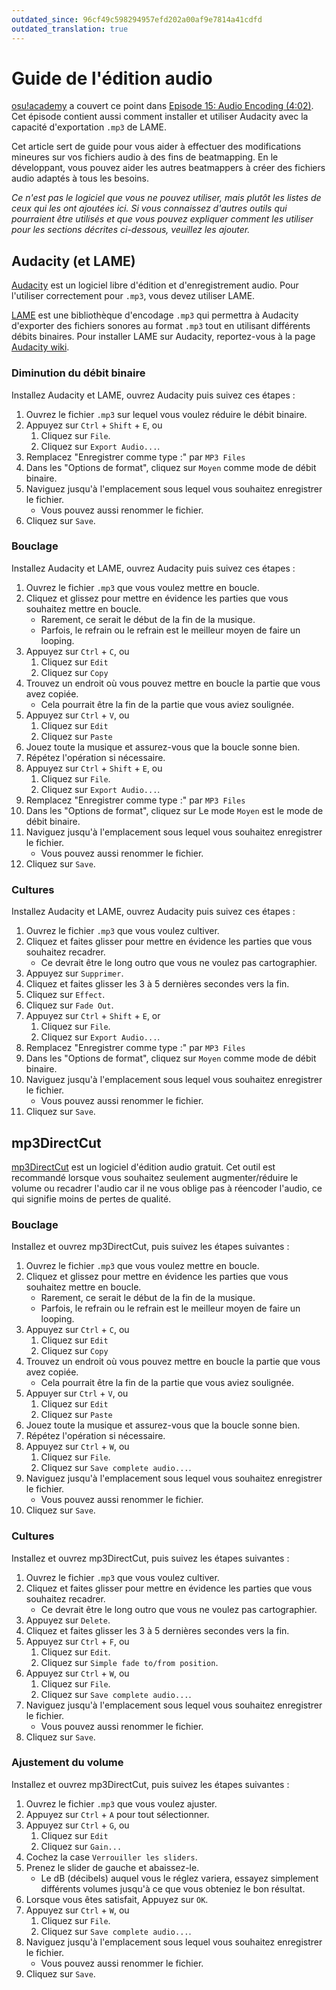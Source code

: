 ```yaml
---
outdated_since: 96cf49c598294957efd202a00af9e7814a41cdfd
outdated_translation: true
---
```


# Guide de l'édition audio

[osu!academy](/wiki/Community/Video_series/osu!academy) a couvert ce point dans [Episode 15: Audio Encoding (4:02)](https://www.youtube.com/watch?v=muu3HkG38kk). Cet épisode contient aussi comment installer et utiliser Audacity avec la capacité d'exportation `.mp3` de LAME.

Cet article sert de guide pour vous aider à effectuer des modifications mineures sur vos fichiers audio à des fins de beatmapping. En le développant, vous pouvez aider les autres beatmappers à créer des fichiers audio adaptés à tous les besoins.

*Ce n'est pas le logiciel que vous ne pouvez utiliser, mais plutôt les listes de ceux qui les ont ajoutées ici. Si vous connaissez d'autres outils qui pourraient être utilisés et que vous pouvez expliquer comment les utiliser pour les sections décrites ci-dessous, veuillez les ajouter.*

## Audacity (et LAME)

[Audacity](https://www.audacityteam.org/download) est un logiciel libre d'édition et d'enregistrement audio. Pour l'utiliser correctement pour `.mp3`, vous devez utiliser LAME.

[LAME](https://lame.sourceforge.io) est une bibliothèque d'encodage `.mp3` qui permettra à Audacity d'exporter des fichiers sonores au format `.mp3` tout en utilisant différents débits binaires. Pour installer LAME sur Audacity, reportez-vous à la page [Audacity wiki](https://manual.audacityteam.org/man/faq_installing_the_lame_mp3_encoder.html).

### Diminution du débit binaire

Installez Audacity et LAME, ouvrez Audacity puis suivez ces étapes :

1. Ouvrez le fichier `.mp3` sur lequel vous voulez réduire le débit binaire.
2. Appuyez sur `Ctrl` + `Shift` + `E`, ou
   1. Cliquez sur `File`.
   2. Cliquez sur `Export Audio...`.
3. Remplacez "Enregistrer comme type :" par `MP3 Files`
4. Dans les "Options de format", cliquez sur `Moyen` comme mode de débit binaire.
5. Naviguez jusqu'à l'emplacement sous lequel vous souhaitez enregistrer le fichier.
   - Vous pouvez aussi renommer le fichier.
6. Cliquez sur `Save`.

### Bouclage

Installez Audacity et LAME, ouvrez Audacity puis suivez ces étapes :

1. Ouvrez le fichier `.mp3` que vous voulez mettre en boucle.
2. Cliquez et glissez pour mettre en évidence les parties que vous souhaitez mettre en boucle.
   - Rarement, ce serait le début de la fin de la musique.
   - Parfois, le refrain ou le refrain est le meilleur moyen de faire un looping.
3. Appuyez sur `Ctrl` + `C`, ou
   1. Cliquez sur `Edit`
   2. Cliquez sur `Copy`
4. Trouvez un endroit où vous pouvez mettre en boucle la partie que vous avez copiée.
   - Cela pourrait être la fin de la partie que vous aviez soulignée.
5. Appuyez sur `Ctrl` + `V`, ou
   1. Cliquez sur `Edit`
   2. Cliquez sur `Paste`
6. Jouez toute la musique et assurez-vous que la boucle sonne bien.
7. Répétez l'opération si nécessaire.
8. Appuyez sur `Ctrl` + `Shift` + `E`, ou
   1. Cliquez sur `File`.
   2. Cliquez sur `Export Audio...`.
9. Remplacez "Enregistrer comme type :" par `MP3 Files`
10. Dans les "Options de format", cliquez sur Le mode `Moyen` est le mode de débit binaire.
11. Naviguez jusqu'à l'emplacement sous lequel vous souhaitez enregistrer le fichier.
    - Vous pouvez aussi renommer le fichier.
12. Cliquez sur `Save`.

### Cultures

Installez Audacity et LAME, ouvrez Audacity puis suivez ces étapes :

1. Ouvrez le fichier `.mp3` que vous voulez cultiver.
2. Cliquez et faites glisser pour mettre en évidence les parties que vous souhaitez recadrer.
   - Ce devrait être le long outro que vous ne voulez pas cartographier.
3. Appuyez sur `Supprimer`.
4. Cliquez et faites glisser les 3 à 5 dernières secondes vers la fin.
5. Cliquez sur `Effect`.
6. Cliquez sur `Fade Out`.
7. Appuyez sur `Ctrl` + `Shift` + `E`, or
   1. Cliquez sur `File`.
   2. Cliquez sur `Export Audio...`.
8. Remplacez "Enregistrer comme type :" par `MP3 Files`
9. Dans les "Options de format", cliquez sur `Moyen` comme mode de débit binaire.
10. Naviguez jusqu'à l'emplacement sous lequel vous souhaitez enregistrer le fichier.
    - Vous pouvez aussi renommer le fichier.
11. Cliquez sur `Save`.

## mp3DirectCut

[mp3DirectCut](https://mpesch3.de) est un logiciel d'édition audio gratuit.
Cet outil est recommandé lorsque vous souhaitez seulement augmenter/réduire le volume ou recadrer l'audio car il ne vous oblige pas à réencoder l'audio, ce qui signifie moins de pertes de qualité.

### Bouclage

Installez et ouvrez mp3DirectCut, puis suivez les étapes suivantes :

1. Ouvrez le fichier `.mp3` que vous voulez mettre en boucle.
2. Cliquez et glissez pour mettre en évidence les parties que vous souhaitez mettre en boucle.
   - Rarement, ce serait le début de la fin de la musique.
   - Parfois, le refrain ou le refrain est le meilleur moyen de faire un looping.
3. Appuyez sur `Ctrl` + `C`, ou
   1. Cliquez sur `Edit`
   2. Cliquez sur `Copy`
4. Trouvez un endroit où vous pouvez mettre en boucle la partie que vous avez copiée.
   - Cela pourrait être la fin de la partie que vous aviez soulignée.
5. Appuyer sur `Ctrl` + `V`, ou
   1. Cliquez sur `Edit`
   2. Cliquez sur `Paste`
6. Jouez toute la musique et assurez-vous que la boucle sonne bien.
7. Répétez l'opération si nécessaire.
8. Appuyez sur `Ctrl` + `W`, ou
   1. Cliquez sur `File`.
   2. Cliquez sur `Save complete audio...`.
9. Naviguez jusqu'à l'emplacement sous lequel vous souhaitez enregistrer le fichier.
   - Vous pouvez aussi renommer le fichier.
10. Cliquez sur `Save`.

### Cultures

Installez et ouvrez mp3DirectCut, puis suivez les étapes suivantes :

1. Ouvrez le fichier `.mp3` que vous voulez cultiver.
2. Cliquez et faites glisser pour mettre en évidence les parties que vous souhaitez recadrer.
   - Ce devrait être le long outro que vous ne voulez pas cartographier.
3. Appuyez sur `Delete`.
4. Cliquez et faites glisser les 3 à 5 dernières secondes vers la fin.
5. Appuyez sur `Ctrl` + `F`, ou
   1. Cliquez sur `Edit`.
   2. Cliquez sur `Simple fade to/from position`.
6. Appuyez sur `Ctrl` + `W`, ou
   1. Cliquez sur `File`.
   2. Cliquez sur `Save complete audio...`.
7. Naviguez jusqu'à l'emplacement sous lequel vous souhaitez enregistrer le fichier.
   - Vous pouvez aussi renommer le fichier.
8. Cliquez sur `Save`.

### Ajustement du volume

Installez et ouvrez mp3DirectCut, puis suivez les étapes suivantes :

1. Ouvrez le fichier `.mp3` que vous voulez ajuster.
2. Appuyez sur `Ctrl` + `A` pour tout sélectionner.
3. Appuyez sur `Ctrl` + `G`, ou
   1. Cliquez sur `Edit`
   2. Cliquez sur `Gain...`
4. Cochez la case `Verrouiller les sliders`.
5. Prenez le slider de gauche et abaissez-le.
   - Le dB (décibels) auquel vous le réglez variera, essayez simplement différents volumes jusqu'à ce que vous obteniez le bon résultat.
6. Lorsque vous êtes satisfait, Appuyez sur `OK`.
7. Appuyez sur `Ctrl` + `W`, ou
   1. Cliquez sur `File`.
   2. Cliquez sur `Save complete audio...`.
8. Naviguez jusqu'à l'emplacement sous lequel vous souhaitez enregistrer le fichier.
   - Vous pouvez aussi renommer le fichier.
9. Cliquez sur `Save`.
